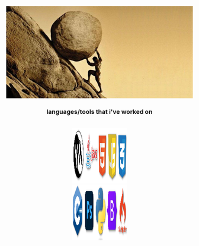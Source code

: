 <!-- main image -->
<div align="center">
    <img src="resources/sisyphus.jpg">
</div>

<!-- tools/languages -->
<h3 align="center">languages/tools that i've worked on</h3>
<br>
<div align="center">
    <img width="150" height="150" src="resources/row1.1.png"><br>
    <img width="150" height="150" src="resources/row1.2.png"><br>
</div>
